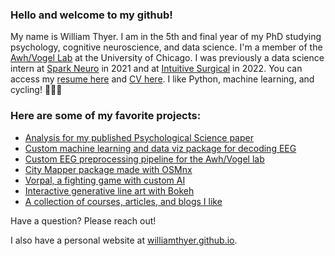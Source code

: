 ### Hello and welcome to my github! 

My name is William Thyer. I am in the 5th and final year of my PhD studying psychology, cognitive neuroscience, and data science. I'm a member of the [Awh/Vogel Lab](https://awhvogellab.com) at the University of Chicago. I was previously a data science intern at [Spark Neuro](https://medical.sparkneuro.com/) in 2021 and at [Intuitive Surgical](https://www.intuitive.com/en-us) in 2022. You can access my [resume here](http://williamthyer.github.io/files/Thyer_William_Resume.pdf) and [CV here](http://williamthyer.github.io/files/thyer_william_cv.pdf). I like Python, machine learning, and cycling! 🐍🤖🚴

### Here are some of my favorite projects:

- [Analysis for my published Psychological Science paper](https://github.com/WilliamThyer/Thyer-et-al-2021)
- [Custom machine learning and data viz package for decoding EEG](https://github.com/AwhVogelLab/EEG_Decoder)
- [Custom EEG preprocessing pipeline for the Awh/Vogel lab](https://github.com/AwhVogelLab/EEGLAB-Pipeline)
- [City Mapper package made with OSMnx](https://github.com/WilliamThyer/CityMapper)
- [Vorpal, a fighting game with custom AI](https://github.com/WilliamThyer/Vorpal)
- [Interactive generative line art with Bokeh](https://github.com/WilliamThyer/locations_of_lines)
- [A collection of courses, articles, and blogs I like](https://williamthyer.github.io/posts/2022/3/useful_resources/)   

Have a question? Please reach out!

I also have a personal website at [williamthyer.github.io](https://williamthyer.github.io/).
